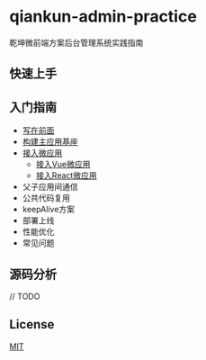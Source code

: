# qiankun-admin-practice
乾坤微前端方案后台管理系统实践指南

## 快速上手

## 入门指南
* [写在前面](#preface)
* [构建主应用基座](#main)
* [接入微应用](#subapp)
  * [接入Vue微应用](#subapp-vue)
  * [接入React微应用](#subapp-react)
* 父子应用间通信
* 公共代码复用
* keepAlive方案
* 部署上线
* 性能优化
* 常见问题

## 源码分析
// TODO
## License
[MIT](./LICENSE)



